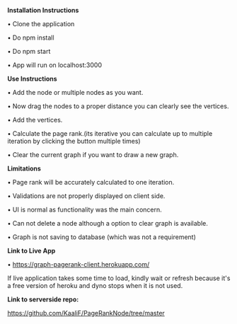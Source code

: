 **Installation Instructions**

 •	Clone the application
 
 •	Do npm install
 
 •	Do npm start
 
 •	App will run on localhost:3000
 
 
 
**Use Instructions**

 •	Add the node or multiple nodes as you want.
 
 •	Now drag the nodes to a proper distance you can clearly see the vertices. 
 
 •	Add the vertices.
 
 •	Calculate the page rank.(its iterative you can calculate up to multiple iteration by clicking the button multiple times)
 
 •	Clear the current graph if you want to draw a new graph.
 
 
 
**Limitations**

 •	Page rank will be accurately calculated to one iteration.
 
 •	Validations are not properly displayed on client side. 
 
 •	UI is normal as functionality was the main concern.
 
 •	Can not delete a node although a option to clear graph is available. 
 
 •	Graph is not saving to database (which was not a requirement)
 
 
**Link to Live App**

 •	https://graph-pagerank-client.herokuapp.com/
 
 
 If live application takes some time to load, kindly wait or refresh because it's a free version of heroku and dyno stops when it is not used.
 
 
 **Link to serverside repo:**
 
 https://github.com/KaaliF/PageRankNode/tree/master

